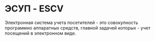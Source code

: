 # ЭСУП - ESCV
Электронная система учета посетителей - это совокупность программно аппаратных средств, главной задачей которых - учет посещений в электронном виде.
